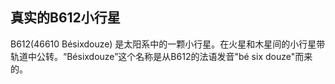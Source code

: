 ## 真实的B612小行星
B612(46610 Bésixdouze) 是太阳系中的一颗小行星。在火星和木星间的小行星带轨道中公转。“Bésixdouze”这个名称是从B612的法语发音"bé six douze"而来的。